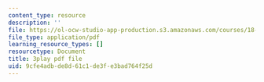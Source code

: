 ```yaml
---
content_type: resource
description: ''
file: https://ol-ocw-studio-app-production.s3.amazonaws.com/courses/18-06sc-linear-algebra-fall-2011/9cfe4adbde8d61c1de3fe3bad764f25d_h9aDgvW59TU.pdf
file_type: application/pdf
learning_resource_types: []
resourcetype: Document
title: 3play pdf file
uid: 9cfe4adb-de8d-61c1-de3f-e3bad764f25d
---
```

